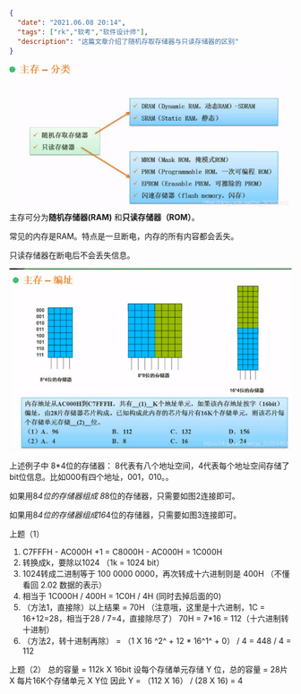 ```json
{
  "date": "2021.06.08 20:14",
  "tags": ["rk","软考","软件设计师"],
  "description": "这篇文章介绍了随机存取存储器与只读存储器的区别"
}
```

![在这里插入图片描述](../../../assets/content/ruankao/sjs/2.15/01.png)
主存可分为**随机存储器(RAM)** 和**只读存储器（ROM）**。

常见的内存是RAM。特点是一旦断电，内存的所有内容都会丢失。

只读存储器在断电后不会丢失信息。

![在这里插入图片描述](../../../assets/content/ruankao/sjs/2.15/02.png)

上述例子中
8*4位的存储器： 8代表有八个地址空间，4代表每个地址空间存储了bit位信息。比如000有四个地址，001，010。。

如果用8*4位的存储器组成 8*8位的存储器，只需要如图2连接即可。

如果用8*4位的存储器组成16*4位的存储器，只需要如图3连接即可。

上题（1）
1. C7FFFH - AC000H +1 = C8000H - AC000H =  1C000H
2.  转换成k，要除以1024 （1k = 1024 bit）
3. 1024转成二进制等于 100 0000 0000，再次转成十六进制则是 400H （不懂看回  2.02 数据的表示）
4. 相当于 1C000H / 400H = 1C0H / 4H (同时去掉后面的0) 
5. （方法1，直接除）以上结果 = 70H （注意哦，这里是十六进制，1C = 16+12=28，相当于28 / 7=4，直接除尽了） 70H = 7*16 = 112（十六进制转十进制）
6. （方法2，转十进制再除） = （1 X 16 ^2^ + 12 * 16^1^ + 0）  / 4 =  448 / 4 = 112 

上题（2）
总的容量 = 112k X 16bit
设每个存储单元存储 Y 位，总的容量 = 28片 X 每片16K个存储单元 X Y位
因此  Y = （112 X  16） /  (28 X 16) = 4  